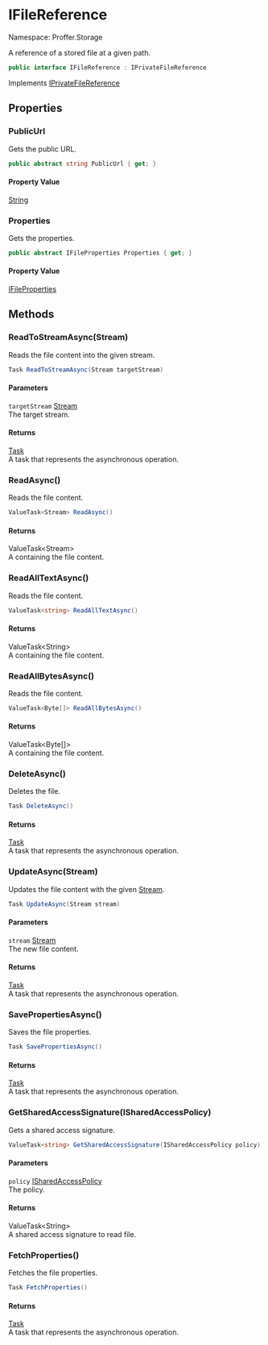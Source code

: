 # IFileReference

Namespace: Proffer.Storage

A reference of a stored file at a given path.

```csharp
public interface IFileReference : IPrivateFileReference
```

Implements [IPrivateFileReference](./proffer.storage.iprivatefilereference.md)

## Properties

### **PublicUrl**

Gets the public URL.

```csharp
public abstract string PublicUrl { get; }
```

#### Property Value

[String](https://docs.microsoft.com/en-us/dotnet/api/system.string)<br>

### **Properties**

Gets the properties.

```csharp
public abstract IFileProperties Properties { get; }
```

#### Property Value

[IFileProperties](./proffer.storage.ifileproperties.md)<br>

## Methods

### **ReadToStreamAsync(Stream)**

Reads the file content into the given stream.

```csharp
Task ReadToStreamAsync(Stream targetStream)
```

#### Parameters

`targetStream` [Stream](https://docs.microsoft.com/en-us/dotnet/api/system.io.stream)<br>
The target stream.

#### Returns

[Task](https://docs.microsoft.com/en-us/dotnet/api/system.threading.tasks.task)<br>
A task that represents the asynchronous operation.

### **ReadAsync()**

Reads the file content.

```csharp
ValueTask<Stream> ReadAsync()
```

#### Returns

ValueTask&lt;Stream&gt;<br>
A  containing the file content.

### **ReadAllTextAsync()**

Reads the file content.

```csharp
ValueTask<string> ReadAllTextAsync()
```

#### Returns

ValueTask&lt;String&gt;<br>
A  containing the file content.

### **ReadAllBytesAsync()**

Reads the file content.

```csharp
ValueTask<Byte[]> ReadAllBytesAsync()
```

#### Returns

ValueTask&lt;Byte[]&gt;<br>
A  containing the file content.

### **DeleteAsync()**

Deletes the file.

```csharp
Task DeleteAsync()
```

#### Returns

[Task](https://docs.microsoft.com/en-us/dotnet/api/system.threading.tasks.task)<br>
A task that represents the asynchronous operation.

### **UpdateAsync(Stream)**

Updates the file content with the given [Stream](https://docs.microsoft.com/en-us/dotnet/api/system.io.stream).

```csharp
Task UpdateAsync(Stream stream)
```

#### Parameters

`stream` [Stream](https://docs.microsoft.com/en-us/dotnet/api/system.io.stream)<br>
The new file content.

#### Returns

[Task](https://docs.microsoft.com/en-us/dotnet/api/system.threading.tasks.task)<br>
A task that represents the asynchronous operation.

### **SavePropertiesAsync()**

Saves the file properties.

```csharp
Task SavePropertiesAsync()
```

#### Returns

[Task](https://docs.microsoft.com/en-us/dotnet/api/system.threading.tasks.task)<br>
A task that represents the asynchronous operation.

### **GetSharedAccessSignature(ISharedAccessPolicy)**

Gets a shared access signature.

```csharp
ValueTask<string> GetSharedAccessSignature(ISharedAccessPolicy policy)
```

#### Parameters

`policy` [ISharedAccessPolicy](./proffer.storage.isharedaccesspolicy.md)<br>
The policy.

#### Returns

ValueTask&lt;String&gt;<br>
A shared access signature to read file.

### **FetchProperties()**

Fetches the file properties.

```csharp
Task FetchProperties()
```

#### Returns

[Task](https://docs.microsoft.com/en-us/dotnet/api/system.threading.tasks.task)<br>
A task that represents the asynchronous operation.

